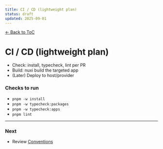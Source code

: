 ```yaml
---
title: CI / CD (lightweight plan)
status: draft
updated: 2025-09-01
---
```


[← Back to ToC](./copilot-00-toc.md)

# CI / CD (lightweight plan)

- Check: install, typecheck, lint per PR
- Build: nuxi build the targeted app
- (Later) Deploy to host/provider

### Checks to run
- `pnpm -w install`
- `pnpm -w typecheck:packages`
- `pnpm -w typecheck:apps`
- `pnpm lint`

---

### Next
- Review [Conventions](./copilot-07-conventions.md)
